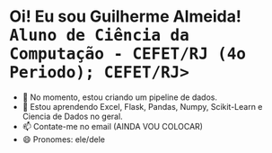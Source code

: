 <h1> Oi! Eu sou Guilherme Almeida!<br><kbd>Aluno de Ciência da Computação - CEFET/RJ (4o Periodo); CEFET/RJ></h1>

- 🔭 No momento, estou criando um pipeline de dados.
- 🌱 Estou aprendendo Excel, Flask, Pandas, Numpy, Scikit-Learn e Ciencia de Dados no geral.
- 📫 Contate-me no email (AINDA VOU COLOCAR)
- 😄 Pronomes: ele/dele

